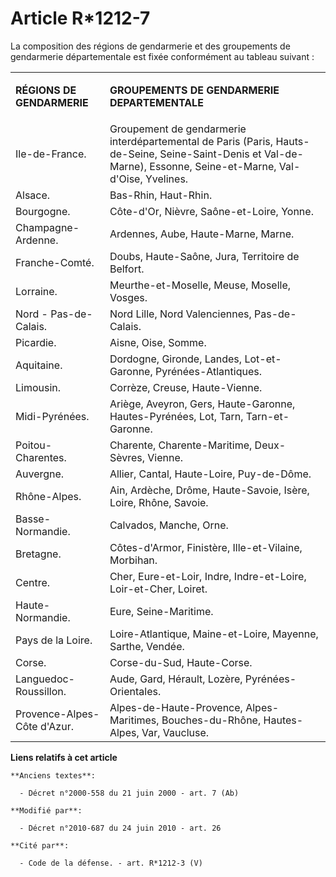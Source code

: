 # Article R*1212-7

La composition des régions de gendarmerie et des groupements de gendarmerie départementale est fixée conformément au tableau
suivant :

<table>
  <tbody>
    <tr>
      <td>

**RÉGIONS DE GENDARMERIE**

</td>
      <td>

**GROUPEMENTS DE GENDARMERIE DEPARTEMENTALE**

</td>
    </tr>
    <tr>
      <td>Ile-de-France.</td>
      <td>Groupement de gendarmerie interdépartemental de Paris (Paris, Hauts-de-Seine, Seine-Saint-Denis et Val-de-Marne),
Essonne, Seine-et-Marne, Val-d'Oise, Yvelines.</td>
    </tr>
    <tr>
      <td>Alsace.</td>
      <td>Bas-Rhin, Haut-Rhin.</td>
    </tr>
    <tr>
      <td>Bourgogne.</td>
      <td>Côte-d'Or, Nièvre, Saône-et-Loire, Yonne.</td>
    </tr>
    <tr>
      <td>Champagne-Ardenne.</td>
      <td>Ardennes, Aube, Haute-Marne, Marne.</td>
    </tr>
    <tr>
      <td>Franche-Comté.</td>
      <td>Doubs, Haute-Saône, Jura, Territoire de Belfort.</td>
    </tr>
    <tr>
      <td>Lorraine.</td>
      <td>Meurthe-et-Moselle, Meuse, Moselle, Vosges.</td>
    </tr>
    <tr>
      <td>Nord - Pas-de-Calais.</td>
      <td>Nord Lille, Nord Valenciennes, Pas-de-Calais.</td>
    </tr>
    <tr>
      <td>Picardie.</td>
      <td>Aisne, Oise, Somme.</td>
    </tr>
    <tr>
      <td>Aquitaine.</td>
      <td>Dordogne, Gironde, Landes, Lot-et-Garonne, Pyrénées-Atlantiques.</td>
    </tr>
    <tr>
      <td>Limousin.</td>
      <td>Corrèze, Creuse, Haute-Vienne.</td>
    </tr>
    <tr>
      <td>Midi-Pyrénées.</td>
      <td>Ariège, Aveyron, Gers, Haute-Garonne, Hautes-Pyrénées, Lot, Tarn, Tarn-et-Garonne.</td>
    </tr>
    <tr>
      <td>Poitou-Charentes.</td>
      <td>Charente, Charente-Maritime, Deux-Sèvres, Vienne.</td>
    </tr>
    <tr>
      <td>Auvergne.</td>
      <td>Allier, Cantal, Haute-Loire, Puy-de-Dôme.</td>
    </tr>
    <tr>
      <td>Rhône-Alpes.</td>
      <td>Ain, Ardèche, Drôme, Haute-Savoie, Isère, Loire, Rhône, Savoie.</td>
    </tr>
    <tr>
      <td>Basse-Normandie.</td>
      <td>Calvados, Manche, Orne.</td>
    </tr>
    <tr>
      <td>Bretagne.</td>
      <td>Côtes-d'Armor, Finistère, Ille-et-Vilaine, Morbihan.</td>
    </tr>
    <tr>
      <td>Centre.</td>
      <td>Cher, Eure-et-Loir, Indre, Indre-et-Loire, Loir-et-Cher, Loiret.</td>
    </tr>
    <tr>
      <td>Haute-Normandie.</td>
      <td>Eure, Seine-Maritime.</td>
    </tr>
    <tr>
      <td>Pays de la Loire.</td>
      <td>Loire-Atlantique, Maine-et-Loire, Mayenne, Sarthe, Vendée.</td>
    </tr>
    <tr>
      <td>Corse.</td>
      <td>Corse-du-Sud, Haute-Corse.</td>
    </tr>
    <tr>
      <td>Languedoc-Roussillon.</td>
      <td>Aude, Gard, Hérault, Lozère, Pyrénées-Orientales.</td>
    </tr>
    <tr>
      <td>Provence-Alpes-Côte d'Azur.</td>
      <td>Alpes-de-Haute-Provence, Alpes-Maritimes, Bouches-du-Rhône, Hautes-Alpes, Var, Vaucluse.</td>
    </tr>
  </tbody>
</table>

**Liens relatifs à cet article**

	**Anciens textes**:

	  - Décret n°2000-558 du 21 juin 2000 - art. 7 (Ab)

	**Modifié par**:

	  - Décret n°2010-687 du 24 juin 2010 - art. 26

	**Cité par**:

	  - Code de la défense. - art. R*1212-3 (V)
